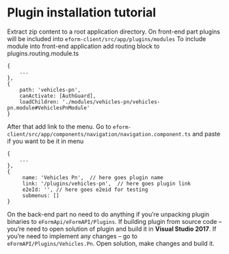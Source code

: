 # Plugin installation tutorial
Extract zip content to a root application directory.
On front-end part plugins will be included into `eform-client/src/app/plugins/modules` To include module into front-end application add routing block to plugins.routing.module.ts


```
{
    ...
},
{
    path: 'vehicles-pn',
    canActivate: [AuthGuard],
    loadChildren: './modules/vehicles-pn/vehicles-pn.module#VehiclesPnModule'
}
```

After that add link to the menu. Go to `eform-client/src/app/components/navigation/navigation.component.ts` and paste if you want to be it in menu

```
{
    ...
},
{
     name: 'Vehicles Pn',  // here goes plugin name
     link: '/plugins/vehicles-pn', 	// here goes plugin link
     e2eId: '', // here goes e2eid for testing
     submenus: []
}
```

On the back-end part no need to do anything if you’re unpacking plugin binaries to `eFormApi/eFormAPI/Plugins`. 
If building plugin from source code – you’re need to open solution of plugin and build it in **Visual Studio 2017**.
If you’re need to implement any changes – go to `eFormAPI/Plugins/Vehicles.Pn`. Open solution, make changes and build it.
